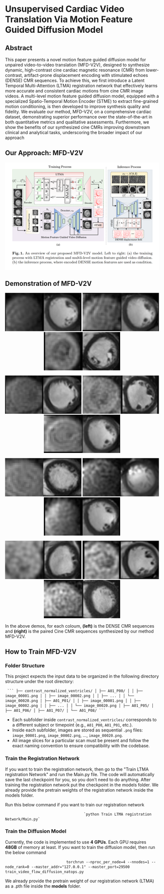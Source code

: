 # Unsupervised Cardiac Video Translation Via Motion Feature Guided Diffusion Model
## Abstract

This paper presents a novel motion feature guided diffusion model for unpaired video-to-video translation (MFD-V2V), designed to synthesize dynamic, high-contrast cine cardiac magnetic resonance (CMR) from lower-contrast, artifact-prone displacement encoding with stimulated echoes (DENSE) CMR sequences. To achieve this, we first introduce a Latent Temporal Multi-Attention (LTMA) registration network that effectively learns more accurate and consistent cardiac motions from cine CMR image videos. A multi-level motion feature guided diffusion model, equipped with a specialized Spatio-Temporal Motion Encoder (STME) to extract fine-grained motion conditioning, is then developed to improve synthesis quality and fidelity. We evaluate our method, MFD-V2V, on a comprehensive cardiac dataset, demonstrating superior performance over the state-of-the-art in both quantitative metrics and qualitative assessments. Furthermore, we show the benefits of our synthesized cine CMRs improving downstream clinical and analytical tasks, underscoring the broader impact of our approach

## Our Approach: MFD-V2V

![MFD-V2D Architecture](figures/overall_fig.png)

## Demonstration of MFD-V2V
<p align="center">
  <img src="MFD-V2V_demos/A01_P101_evaluation.gif" width="250" />
  <img src="MFD-V2V_demos/A01_P104_evaluation.gif" width="250" />
  <img src="MFD-V2V_demos/A01_P12_evaluation.gif" width="250" />
</p>
<p align="center">
  <img src="MFD-V2V_demos/A01_P17_evaluation.gif" width="250" />
  <img src="MFD-V2V_demos/A01_P19_evaluation.gif" width="250" />
  <img src="MFD-V2V_demos/A01_P22_evaluation.gif" width="250" />
</p>
<p align="center">
  <img src="MFD-V2V_demos/A01_P25_evaluation.gif" width="250" />
  <img src="MFD-V2V_demos/A01_P34_evaluation.gif" width="250" />
  <img src="MFD-V2V_demos/A01_P35_evaluation.gif" width="250" />
</p>
<p align="center">
  <img src="MFD-V2V_demos/A01_P42_evaluation.gif" width="250" />
  <img src="MFD-V2V_demos/A01_P43_evaluation.gif" width="250" />
  <img src="MFD-V2V_demos/A01_P46_evaluation.gif" width="250" />
</p>

In the above demos, for each coloum, **(left)** is the DENSE CMR sequences and **(right)** is the paired Cine CMR sequences synthesized by our method MFD-V2V. 

## How to Train MFD-V2V

### Folder Structure
This project expects the input data to be organized in the following directory structure under the root directory:

<pre><code> ``` ├── contrast_normalized_ventricles/ │ ├── A01_P00/ │ │ ├── image_00001.png │ │ ├── image_00002.png │ │ ├── ... │ │ └── image_00020.png │ ├── A01_P01/ │ │ ├── image_00001.png │ │ ├── image_00002.png │ │ ├── ... │ │ └── image_00020.png │ ├── A01_P05/ │ ├── A01_P06/ │ ├── A01_P07/ │ └── A01_P08/ ``` </code></pre>

- Each subfolder inside `contrast_normalized_ventricles/` corresponds to a different subject or timepoint (e.g., `A01_P00`, `A01_P01`, etc.).
- Inside each subfolder, images are stored as sequential `.png` files: `image_00001.png`, `image_00002.png`, ..., `image_00020.png`.
- All image slices for a particular scan must be present and follow the exact naming convention to ensure compatibility with the codebase.


### Train the Registration Network
If you want to train the registration network, then go to the "Train LTMA registration Network" and run the Main.py file. The code will automatically save the last checkpoint for you, so you don't need to do anything. After training the registration network put the checkpoint in the models folder. We already provide the pretrain weights of the registration network inside the models folder.

Run this below command if you want to train our registration network

                                        `python Train LTMA registration Network/Main.py`

### Train the Diffusion Model
Currently, the code is implemented to use **4 GPUs**. Each GPU requires **48GB** of memory at least. If you want to train the diffusion model, then run the below command

                                torchrun --nproc_per_node=4 --nnodes=1 --node_rank=0 --master_addr="127.0.0.1" --master_port=29500 train_video_flow_diffusion_natops.py 

We already provide the pretrain weight of our registration network (LTMA) as a .pth file inside the **models** folder.
